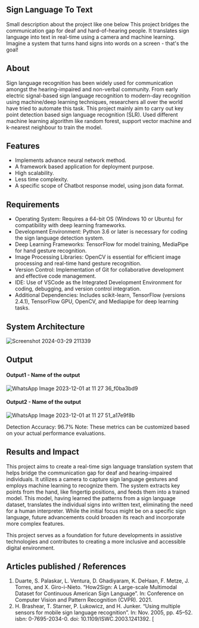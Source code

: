 ## Sign Language To Text
Small description about the project like one below
This project bridges the communication gap for deaf and hard-of-hearing people. It translates sign language into text in real-time using a camera and machine learning. Imagine a system that turns hand signs into words on a screen - that's the goal!

## About
<!--Detailed Description about the project-->
Sign language recognition has been widely used for communication amongst the hearing-impaired and non-verbal community. From early electric signal-based sign language recognition to modern-day recognition using machine/deep learning techniques, researchers all over the world have tried to automate this task. This project mainly aim to carry out key point detection based sign language recognition (SLR). Used different machine learning algorithm like random forest, support vector machine and k-nearest neighbour to train the model. 

## Features
<!--List the features of the project as shown below-->
- Implements advance neural network method.
- A framework based application for deployment purpose.
- High scalability.
- Less time complexity.
- A specific scope of Chatbot response model, using json data format.

## Requirements
<!--List the requirements of the project as shown below-->
* Operating System: Requires a 64-bit OS (Windows 10 or Ubuntu) for compatibility with deep learning frameworks.
* Development Environment: Python 3.6 or later is necessary for coding the sign language detection system.
* Deep Learning Frameworks: TensorFlow for model training, MediaPipe for hand gesture recognition.
* Image Processing Libraries: OpenCV is essential for efficient image processing and real-time hand gesture recognition.
* Version Control: Implementation of Git for collaborative development and effective code management.
* IDE: Use of VSCode as the Integrated Development Environment for coding, debugging, and version control integration.
* Additional Dependencies: Includes scikit-learn, TensorFlow (versions 2.4.1), TensorFlow GPU, OpenCV, and Mediapipe for deep learning tasks.

## System Architecture
<!--Embed the system architecture diagram as shown below-->

![Screenshot 2024-03-29 211339](https://github.com/Vishnuvardhan807496/Sign-Language-to-Text/assets/129361378/354fe665-0cc5-409d-bb30-00f0633428d8)



## Output

<!--Embed the Output picture at respective places as shown below as shown below-->
#### Output1 - Name of the output

![WhatsApp Image 2023-12-01 at 11 27 36_f0ba3bd9](https://github.com/Vishnuvardhan807496/Sign-Language-to-Text/assets/129361378/5ee01448-f2b3-4315-9cc4-0988ad27f70a)


#### Output2 - Name of the output

![WhatsApp Image 2023-12-01 at 11 27 51_a17e9f8b](https://github.com/Vishnuvardhan807496/Sign-Language-to-Text/assets/129361378/52dbf5f0-3ff4-4332-8eb0-c92de2de053b)

Detection Accuracy: 96.7%
Note: These metrics can be customized based on your actual performance evaluations.


## Results and Impact
<!--Give the results and impact as shown below-->
This project aims to create a real-time sign language translation system that helps bridge the communication gap for deaf and hearing-impaired individuals. It utilizes a camera to capture sign language gestures and employs machine learning to recognize them. The system extracts key points from the hand, like fingertip positions, and feeds them into a trained model. This model, having learned the patterns from a sign language dataset, translates the individual signs into written text, eliminating the need for a human interpreter. While the initial focus might be on a specific sign language, future advancements could broaden its reach and incorporate more complex features.

This project serves as a foundation for future developments in assistive technologies and contributes to creating a more inclusive and accessible digital environment.

## Articles published / References
1. Duarte, S. Palaskar, L. Ventura, D. Ghadiyaram, K. DeHaan, F. Metze, J. Torres, and X. Giro-i-Nieto. “How2Sign: A Large-scale Multimodal Dataset for Continuous American Sign Language”. In: Conference on Computer Vision and Pattern Recognition (CVPR). 2021. 
2. H. Brashear, T. Starner, P. Lukowicz, and H. Junker. “Using multiple sensors for mobile sign language recognition”. In: Nov. 2005, pp. 45–52. isbn: 0-7695-2034-0. doi: 10.1109/ISWC.2003.1241392. [
